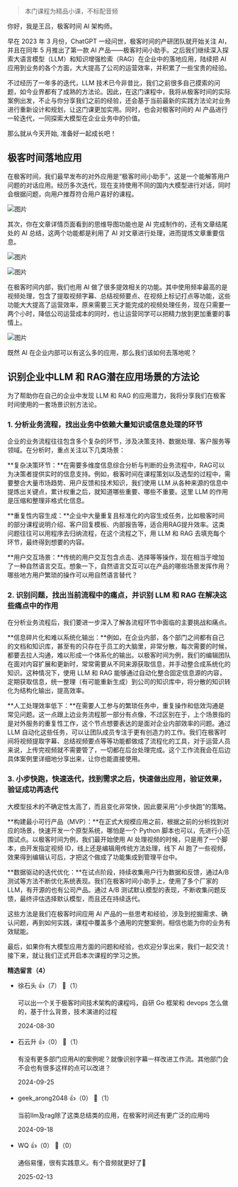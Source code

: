 > 本门课程为精品小课，不标配音频

你好，我是王吕，极客时间 AI 架构师。

早在 2023 年 3 月份，ChatGPT 一经问世，极客时间的产研团队就开始关注 AI，并且在同年 5 月推出了第一款 AI 产品——极客时间小助手。之后我们继续深入探索大语言模型（LLM）和知识增强检索（RAG）在企业中的落地应用，陆续把 AI 应用到业务的各个方面，大大提高了公司的运营效率，并积累了一些宝贵的经验。

不过经历了一年多的迭代，LLM 技术已今非昔比，我们之前很多自己摸索的问题，如今业界都有了成熟的方法论。因此，在这门课程中，我将从极客时间的实际案例出发，不止与你分享我们之前的经验，还会基于当前最新的实践方法论对业务进行重新设计和规划，让这门课更加实用。同时，也会对极客时间的 AI 产品进行一轮迭代，一同探索大模型在企业业务中的价值。

那么就从今天开始, 准备好一起成长吧！

## **极客时间落地应用**

在极客时间，我们最早发布的对外应用是“极客时间小助手”，这是一个能解答用户问题的对话应用。经历多次迭代，现在支持使用不同的国内大模型进行对话，同时会根据问题，向用户推荐符合用户喜好的课程。

![图片](https://static001.geekbang.org/resource/image/4a/b9/4a04c1ee7d9ba940977bc233978e80b9.png?wh=1751x2400)

其次，你在文章详情页面看到的思维导图功能也是 AI 完成制作的，还有文章结尾处的 AI 总结，这两个功能都是利用了 AI 对文章进行处理，进而提炼文章重要信息。

![图片](https://static001.geekbang.org/resource/image/52/16/5292086dc3d4e3793bab78b3178d0416.png?wh=1870x2072)

![图片](https://static001.geekbang.org/resource/image/59/5d/595d36361826488a19d400511590a95d.png?wh=1781x1086)

在极客时间内部，我们也用 AI 做了很多提效相关的功能。其中使用频率最高的是视频处理，包含了提取视频字幕、总结视频要点、在视频上标记打点等功能，这些功能大大提高了运营效率，原来需要三天才能完成的视频处理任务，现在只需要一两个小时，降低公司运营成本的同时，也让运营同学可以把精力放到更加重要的事情上。

![图片](https://static001.geekbang.org/resource/image/f8/f7/f830cebc591b455d0ce3249f6a5416f7.png?wh=1920x1015)

既然 AI 在企业内部可以有这么多的应用，那么我们该如何去落地呢？

## **识别企业中LLM 和 RAG潜在应用场景的方法论**

为了帮助你在自己的企业中发现 LLM 和 RAG 的应用潜力，我将分享我们在极客时间使用的一套场景识别方法论。

### 1. 分析业务流程，找出业务中依赖大量知识或信息处理的环节

企业的业务流程往往包含多个复杂的环节，涉及决策支持、数据处理、客户服务等领域。在分析时，重点关注以下几类场景：

**复杂决策环节：**在需要多维度信息综合分析与判断的业务流程中，RAG可以为决策者提供实时的信息支持。例如，极客时间在课程策划以及选型的过程中，需要整合大量市场趋势、用户反馈和技术知识，我们使用 LLM 从各种来源的信息中提炼出关键点，累计权重之后，就知道哪些重要、哪些不重要。这里 LLM 的作用是压缩和整理非格式化信息。

**重复性内容生成：**企业中大量重复且标准化的内容生成任务，比如极客时间的部分课程说明介绍、客户回复模板、内部报告等，适合用RAG提升效率。这类问题往往可以用程序去归纳流程，在这个流程之下，用 LLM 和 RAG 去填充每个环节，最终得到想要的内容。

**用户交互场景：**传统的用户交互包含点击、选择等等操作，现在相当于增加了一种自然语言交互。想象一下，自然语言交互可以在产品的哪些场景发挥作用？哪些地方用户繁琐的操作可以用自然语言替代？

### 2. 识别问题，找出当前流程中的痛点，并识别 LLM 和 RAG 在解决这些痛点中的作用

在分析业务流程后，我们要进一步深入了解各流程环节中面临的主要挑战和痛点。

**信息碎片化和难以系统化输出：**例如，在企业内部，各个部门之间都有自己的文档和知识库，甚至有的只存在于员工的大脑里，非常分散，每次需要的时候，都要去拉人沟通，难以形成一个体系化的输出。以极客时间为例，我们的编辑团队在面对内容扩展和更新时，常常需要从不同来源获取信息，并手动整合成系统化的知识。这种情况下，使用 LLM 和 RAG 能够通过自动化整合固定信息源的内容，定期获取信息，统一整理（有可能重新生成）到公司的知识库中，将分散的知识转化为结构化输出，提高效率。

**人工处理效率低下：**在需要人工参与的繁琐任务中，重复操作和低效沟通是常见问题。这一点跟上边业务流程那一部分有点像，不过区别在于，上个场景指的是对外服务的重复性工作，这个节点想要表达的是面对企业内部效率的问题。通过 LLM 自动化这些任务，可以让团队成员专注于更有创造力的工作。我们在极客时间将视频提取字幕、总结视频要点等等功能都做成了流程化的工具，对于运营人员来说，上传完视频就不需要管了，一切都在后台处理完成。这个工作流我会在后边具体案例里详细地分享出来，让你也能直接使用。

### 3. 小步快跑，快速迭代，找到需求之后，快速做出应用，验证效果，验证成功再迭代

大模型技术的不确定性太高了，而且变化非常快，因此要采用“小步快跑”的策略。

**构建最小可行产品（MVP）：**在正式大规模应用之前，根据之前的分析找到对应的场景，快速开发一个原型系统，哪怕是一个 Python 脚本也可以，先进行小范围试点。以极客时间为例，我们最开始使用 AI 处理视频的时候，只是用了一个脚本，由开发指定视频 ID，线上还是编辑用传统方法处理，线下 AI 跑了一些视频，效果得到编辑认可后，才把这个做成了功能集成到管理平台中。

**数据驱动的迭代优化：**在试点阶段，持续收集用户行为数据和反馈，通过A/B测试等方法不断优化系统表现。我们在极客时间小助手上，使用了多个厂家的 LLM，有开源的也有公司产品。通过 A/B 测试默认模型的表现，不断收集问题反馈，最终评估选择默认模型，而且还在持续迭代。

这些方法是我们在极客时间应用 AI 产品的一些思考和经验，涉及到挖掘需求、确认问题，再到如何实践，课程中覆盖多个通用的完整案例，相信也能为你的业务有效赋能。

最后，如果你有大模型应用方面的问题和经验，也欢迎分享出来，我们一起交流！接下来，就让我们正式开启本次课程的学习之旅。
<div><strong>精选留言（4）</strong></div><ul>
<li><span>徐石头</span> 👍（7） 💬（1）<p>可以出一个关于极客时间技术架构的课程吗，自研 Go 框架和 devops 怎么做的，基于什么背景，技术演进的过程</p>2024-08-30</li><br/><li><span>石云升</span> 👍（0） 💬（1）<p>有没有更多部门应用AI的案例呢？就像识别字幕一样改进工作流。其他部门会不会也有很多这样的点可以改进？</p>2024-09-25</li><br/><li><span>geek_arong2048</span> 👍（0） 💬（1）<p>当前llm及rag除了这类总结类的应用，在极客时间还有更广泛的应用吗</p>2024-09-18</li><br/><li><span>WQ</span> 👍（0） 💬（0）<p>通俗易懂，很有实践意义。有个音频就更好了🤣</p>2025-02-13</li><br/>
</ul>
